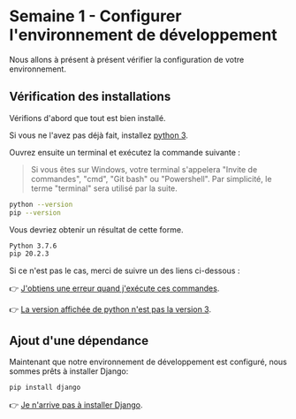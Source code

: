 # Semaine 1 - Configurer l'environnement de développement 

Nous allons à présent à présent vérifier la configuration de votre environnement.

## Vérification des installations

Vérifions d'abord que tout est bien installé.

Si vous ne l'avez pas déjà fait, installez [python 3](https://www.python.org/downloads/).

Ouvrez ensuite un terminal et exécutez la commande suivante :

> Si vous êtes sur Windows, votre terminal s'appelera "Invite de commandes", "cmd", "Git bash" ou "Powershell". Par simplicité, le terme "terminal" sera utilisé par la suite.

```bash
python --version
pip --version
```

Vous devriez obtenir un résultat de cette forme.

```bash
Python 3.7.6
pip 20.2.3
```

Si ce n'est pas le cas, merci de suivre un des liens ci-dessous :

:point_right: [J'obtiens une erreur quand j'exécute ces commandes](https://github.com/LoicPoullain/je-code/blob/master/regler-les-problemes-de-path.md).

:point_right: [La version affichée de python n'est pas la version 3](https://github.com/LoicPoullain/je-code/blob/master/connaitre-sa-version-de-python.md).

<!--## Création et activation de l'environnement virtuel (optionel)

A présent que nous nous sommes assuré que `python` et `pip` étaient bien installés et accessibles, nous allons configurer notre environnement virtuel.

Pour cela, nous utiliserons la librairie `virtualenv`:

```bash
pip install virtualenv
```

Maintenant créez votre environnement virtuel (nous supposons ici que vous êtes à la racine de votre dépôt Git) :

```bash
virtualenv venv
```

Votre environnement est maintenant créé. Vous pouvez l'activer avec la commande suivante. Cette commande devra être exécutée à chaque fois que vous ouvrirez un nouveau terminal.

*Mac OS, Linux*
```bash
source venv/bin/activate
```

*Windows*
```bash
venv\Scripts\activate
```

> Pour quitter votre environnement virtuel, il vous suffira d'exécuter la commande suivante :
>
> ```bash
> deactivate
> ```
-->

## Ajout d'une dépendance

Maintenant que notre environnement de développement est configuré, nous sommes prêts à installer Django:

```bash
pip install django
```

:point_right: [Je n'arrive pas à installer Django](https://github.com/LoicPoullain/je-code/blob/master/probleme-installation-django.md).
